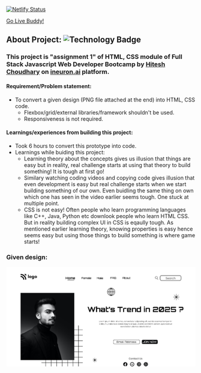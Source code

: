[![Netlify Status](https://api.netlify.com/api/v1/badges/08792b0d-05a4-4f99-97ad-0f08934f1468/deploy-status)](https://app.netlify.com/sites/tushar-ojha-web-design-landing-page/deploys)

[Go Live Buddy!](https://tushar-ojha-street-style-landing-page.netlify.app/)

## About Project: ![Technology Badge](https://img.shields.io/badge/Technology-HTML%20%7C%20CSS-green)
  ### This project is "assignment 1" of HTML, CSS module of Full Stack Javascript Web Developer Bootcamp by [Hitesh Choudhary](https://www.youtube.com/c/HiteshChoudharydotcom) on [ineuron.ai](https://ineuron.ai/) platform. 
  
  
#### Requirement/Problem statement: 
- To convert a given design (PNG file attached at the end) into HTML, CSS code.
    - Flexbox/grid/external libraries/framework shouldn't be used.
    - Responsiveness is not required.

#### Learnings/experiences from building this project:
- Took 6 hours to convert this prototype into code.
- Learnings while buiding this project:
  - Learning theory about the concepts gives us illusion that things are easy but in reality, real challenge starts at using that theory to build something! It is tough at first go!
  - Similary watching coding videos and copying code gives illusion that even development is easy but real challenge starts when we start building something of our own. Even buidling the same thing on own which one has seen in the video earlier seems tough. One stuck at multiple point.
  - CSS is not easy! Often people who learn programming languages like C++, Java, Python etc downlook people who learn HTML CSS. But in reality building complex UI in CSS is eqaully tough. As mentioned earlier learning theory, knowing properties is easy hence seems easy but using those things to build something is where game starts!


### Given design:
![Design Image](/Design.png "Design Title")

